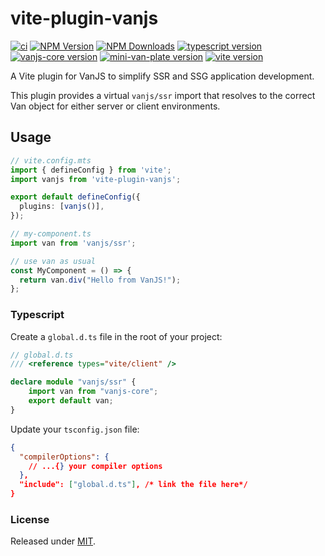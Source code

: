 # vite-plugin-vanjs

[![ci](https://github.com/thednp/vite-plugin-vanjs/actions/workflows/ci.yml/badge.svg)](https://github.com/thednp/vite-plugin-vanjs/actions/workflows/ci.yml)
[![NPM Version](https://img.shields.io/npm/v/vite-plugin-vanjs.svg)](https://www.npmjs.com/package/vite-plugin-vanjs)
[![NPM Downloads](https://img.shields.io/npm/dm/vite-plugin-vanjs.svg)](http://npm-stat.com/charts.html?package=vite-plugin-vanjs)
[![typescript version](https://img.shields.io/badge/typescript-5.7.2-brightgreen)](https://www.typescriptlang.org/)
[![vanjs-core version](https://img.shields.io/badge/vanjs--core-1.5.2-brightgreen)](https://github.com/vanjs-org/van)
[![mini-van-plate version](https://img.shields.io/badge/mini--van--plate-0.6.1-brightgreen)](https://github.com/vanjs-org/mini-van-plate)
[![vite version](https://img.shields.io/badge/vite-6.0.3-brightgreen)](https://github.com/vitejs)

A Vite plugin for VanJS to simplify SSR and SSG application development.

This plugin provides a virtual `vanjs/ssr` import that resolves to the correct Van object for either server or client environments.

## Usage

```ts
// vite.config.mts
import { defineConfig } from 'vite';
import vanjs from 'vite-plugin-vanjs';

export default defineConfig({
  plugins: [vanjs()],
});
```

```ts
// my-component.ts
import van from 'vanjs/ssr';

// use van as usual
const MyComponent = () => {
  return van.div("Hello from VanJS!");
};
```


### Typescript

Create a `global.d.ts` file in the root of your project:
```ts
// global.d.ts
/// <reference types="vite/client" />

declare module "vanjs/ssr" {
    import van from "vanjs-core";
    export default van;
}
```

Update your `tsconfig.json` file:
```json
{
  "compilerOptions": {
    // ...{} your compiler options
  },
  "include": ["global.d.ts"], /* link the file here*/
}
```


### License
Released under [MIT](LICENSE).